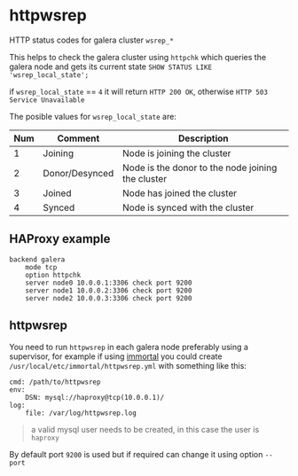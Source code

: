 # httpwsrep
HTTP status codes for galera cluster `wsrep_*`

This helps to check the galera cluster using `httpchk` which queries the galera
node and gets its current state `SHOW STATUS LIKE 'wsrep_local_state';`

if `wsrep_local_state` == `4` it will return `HTTP 200 OK`, otherwise `HTTP 503 Service Unavailable`

The posible values for `wsrep_local_state` are:

|Num|Comment|Description|
|---|-------|-----------|
| 1 | Joining | Node is joining the cluster
| 2 | Donor/Desynced | Node is the donor to the node joining the cluster
| 3 |  Joined | Node has joined the cluster
| 4 |  Synced | Node is synced with the cluster


## HAProxy example

    backend galera
        mode tcp
        option httpchk
        server node0 10.0.0.1:3306 check port 9200
        server node1 10.0.0.2:3306 check port 9200
        server node2 10.0.0.3:3306 check port 9200


## httpwsrep

You need to run `httpwsrep` in each galera node preferably using a supervisor,
for example if using [immortal](https://immortal.run) you could create
`/usr/local/etc/immortal/httpwsrep.yml` with something like this:

    cmd: /path/to/httpwsrep
    env:
        DSN: mysql://haproxy@tcp(10.0.0.1)/
    log:
        file: /var/log/httpwsrep.log

> a valid mysql user needs to be created, in this case the user is `haproxy`

By default port `9200` is used but if required can change it using option `--port`
